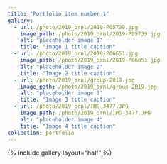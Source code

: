 ```yaml
---
title: "Portfolio item number 1"
gallery:
  - url: /photo/2019_ornl/2019-P05739.jpg
    image_path: /photo/2019_ornl/2019-P05739.jpg
    alt: "placeholder image 1"
    title: "Image 1 title caption"
  - url: /photo/2019_ornl/2019-P06651.jpg
    image_path: /photo/2019_ornl/2019-P06651.jpg
    alt: "placeholder image 2"
    title: "Image 2 title caption"
  - url: /photo/2019_ornl/group-2019.jpg
    image_path: /photo/2019_ornl/group-2019.jpg
    alt: "placeholder image 3"
    title: "Image 3 title caption"
  - url: /photo/2019_ornl/IMG_3477.JPG
    image_path: /photo/2019_ornl/IMG_3477.JPG
    alt: "placeholder image 4"
    title: "Image 4 title caption"
collection: portfolio
---
```


{% include gallery layout="half" %}
 